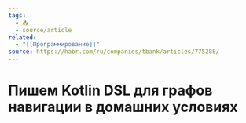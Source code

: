 ```yaml
---
tags:
  - 📥
  - source/article
related:
  - "[[Программирование]]"
source: https://habr.com/ru/companies/tbank/articles/775288/
---
```

# Пишем Kotlin DSL для графов навигации в домашних условиях